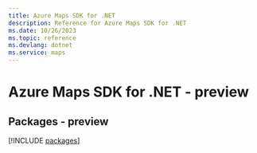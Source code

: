 ```yaml
---
title: Azure Maps SDK for .NET
description: Reference for Azure Maps SDK for .NET
ms.date: 10/26/2023
ms.topic: reference
ms.devlang: dotnet
ms.service: maps
---
```

# Azure Maps SDK for .NET - preview
## Packages - preview
[!INCLUDE [packages](maps-index.md)]